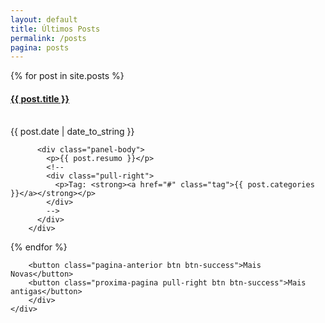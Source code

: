 ```yaml
---
layout: default
title: Últimos Posts
permalink: /posts
pagina: posts
---
```


<div class="container padding-post-list">
	<div class="row">	
		<div class="col-sm-8 col-sm-offset-2">
    
{% for post in site.posts %}
	        <div class="panel panel-default postagem">
          <div class="panel-heading">
            <h4><a href="{{ post.url }}">{{ post.title }}</a></h4>            
            <time>{{ post.date | date_to_string }}</time>                     
          </div>

          <div class="panel-body">
            <p>{{ post.resumo }}</p>
            <!--
            <div class="pull-right">
              <p>Tag: <strong><a href="#" class="tag">{{ post.categories }}</a></strong></p>
            </div>
            -->
          </div>
        </div>
{% endfor %}   

        <button class="pagina-anterior btn btn-success">Mais Novas</button>
        <button class="proxima-pagina pull-right btn btn-success">Mais antigas</button>
		</div>		
	</div>
</div>

